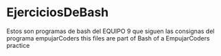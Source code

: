 # EjerciciosDeBash
Estos son programas de bash del EQUIPO 9 que siguen las consignas del programa empujarCoders
this files are part of Bash of a EmpujarCoders practice
